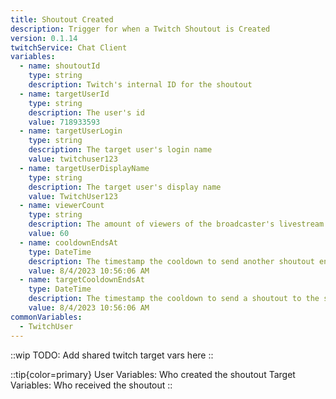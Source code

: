 ```yaml
---
title: Shoutout Created
description: Trigger for when a Twitch Shoutout is Created
version: 0.1.14
twitchService: Chat Client
variables:
  - name: shoutoutId
    type: string
    description: Twitch's internal ID for the shoutout
  - name: targetUserId
    type: string
    description: The user's id
    value: 718933593
  - name: targetUserLogin
    type: string
    description: The target user's login name
    value: twitchuser123
  - name: targetUserDisplayName
    type: string
    description: The target user's display name
    value: TwitchUser123
  - name: viewerCount
    type: string
    description: The amount of viewers of the broadcaster's livestream
    value: 60
  - name: cooldownEndsAt
    type: DateTime
    description: The timestamp the cooldown to send another shoutout ends at
    value: 8/4/2023 10:56:06 AM
  - name: targetCooldownEndsAt
    type: DateTime
    description: The timestamp the cooldown to send a shoutout to the same user ends at
    value: 8/4/2023 10:56:06 AM
commonVariables:
  - TwitchUser
---
```


::wip
TODO: Add shared twitch target vars here
::

::tip{color=primary}
User Variables: Who created the shoutout
Target Variables: Who received the shoutout
::